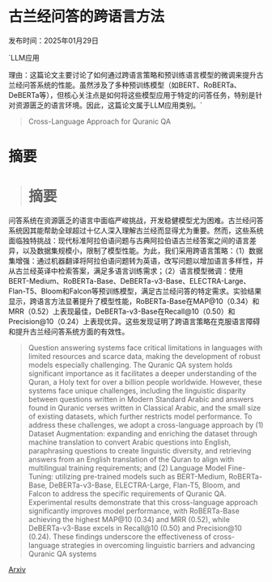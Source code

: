# 古兰经问答的跨语言方法

发布时间：2025年01月29日

`LLM应用

理由：这篇论文主要讨论了如何通过跨语言策略和预训练语言模型的微调来提升古兰经问答系统的性能。虽然涉及了多种预训练模型（如BERT、RoBERTa、DeBERTa等），但核心关注点是如何将这些模型应用于特定的问答任务，特别是针对资源匮乏的语言环境。因此，这篇论文属于LLM应用类别。`

> Cross-Language Approach for Quranic QA

# 摘要

> # 摘要
问答系统在资源匮乏的语言中面临严峻挑战，开发稳健模型尤为困难。古兰经问答系统因其能帮助全球超过十亿人深入理解古兰经而显得尤为重要。然而，这些系统面临独特挑战：现代标准阿拉伯语问题与古典阿拉伯语古兰经答案之间的语言差异，以及数据集规模小，限制了模型性能。为此，我们采用跨语言策略：（1）数据集增强：通过机器翻译将阿拉伯语问题转为英语，改写问题以增加语言多样性，并从古兰经英译中检索答案，满足多语言训练需求；（2）语言模型微调：使用BERT-Medium、RoBERTa-Base、DeBERTa-v3-Base、ELECTRA-Large、Flan-T5、Bloom和Falcon等预训练模型，满足古兰经问答的特定需求。实验结果显示，跨语言方法显著提升了模型性能，RoBERTa-Base在MAP@10（0.34）和MRR（0.52）上表现最佳，DeBERTa-v3-Base在Recall@10（0.50）和Precision@10（0.24）上表现优异。这些发现证明了跨语言策略在克服语言障碍和提升古兰经问答系统方面的有效性。

> Question answering systems face critical limitations in languages with limited resources and scarce data, making the development of robust models especially challenging. The Quranic QA system holds significant importance as it facilitates a deeper understanding of the Quran, a Holy text for over a billion people worldwide. However, these systems face unique challenges, including the linguistic disparity between questions written in Modern Standard Arabic and answers found in Quranic verses written in Classical Arabic, and the small size of existing datasets, which further restricts model performance. To address these challenges, we adopt a cross-language approach by (1) Dataset Augmentation: expanding and enriching the dataset through machine translation to convert Arabic questions into English, paraphrasing questions to create linguistic diversity, and retrieving answers from an English translation of the Quran to align with multilingual training requirements; and (2) Language Model Fine-Tuning: utilizing pre-trained models such as BERT-Medium, RoBERTa-Base, DeBERTa-v3-Base, ELECTRA-Large, Flan-T5, Bloom, and Falcon to address the specific requirements of Quranic QA. Experimental results demonstrate that this cross-language approach significantly improves model performance, with RoBERTa-Base achieving the highest MAP@10 (0.34) and MRR (0.52), while DeBERTa-v3-Base excels in Recall@10 (0.50) and Precision@10 (0.24). These findings underscore the effectiveness of cross-language strategies in overcoming linguistic barriers and advancing Quranic QA systems

[Arxiv](https://arxiv.org/abs/2501.17449)